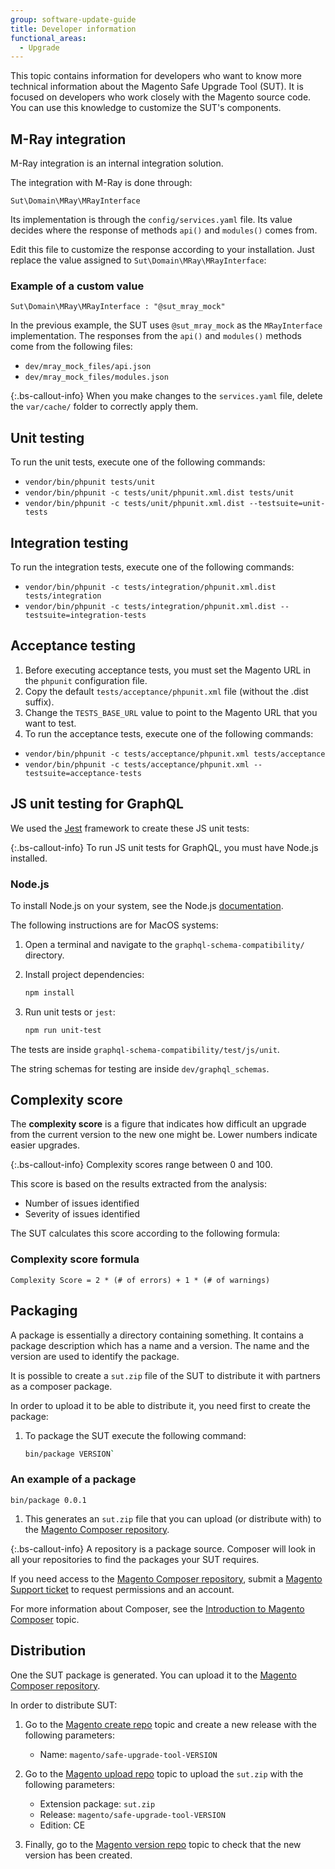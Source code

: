```yaml
---
group: software-update-guide
title: Developer information
functional_areas:
  - Upgrade
---
```


This topic contains information for developers who want to know more technical information about the Magento Safe Upgrade Tool (SUT). It is focused on developers who work closely with the Magento source code. You can use this knowledge to customize the SUT's components.

## M-Ray integration


M-Ray integration is an internal integration solution.

The integration with M-Ray is done through:

`Sut\Domain\MRay\MRayInterface`

Its implementation is through the `config/services.yaml` file. Its value decides where the response of methods `api()` and `modules()` comes from.

Edit this file to customize the response according to your installation. Just replace the value assigned to `Sut\Domain\MRay\MRayInterface`:

### Example of a custom value

`Sut\Domain\MRay\MRayInterface : "@sut_mray_mock"`

In the previous example, the SUT uses `@sut_mray_mock` as the `MRayInterface` implementation. The responses from the `api()` and `modules()` methods come from the following files:

*  `dev/mray_mock_files/api.json`
*  `dev/mray_mock_files/modules.json`

{:.bs-callout-info}
When you make changes to the `services.yaml` file, delete the `var/cache/` folder to correctly apply them.

## Unit testing

To run the unit tests, execute one of the following commands:

*  `vendor/bin/phpunit tests/unit`
*  `vendor/bin/phpunit -c tests/unit/phpunit.xml.dist tests/unit`
*  `vendor/bin/phpunit -c tests/unit/phpunit.xml.dist --testsuite=unit-tests`

## Integration testing

To run the integration tests, execute one of the following commands:

*  `vendor/bin/phpunit -c tests/integration/phpunit.xml.dist tests/integration`
*  `vendor/bin/phpunit -c tests/integration/phpunit.xml.dist --testsuite=integration-tests`

## Acceptance testing

1. Before executing acceptance tests, you must set the Magento URL in the `phpunit` configuration file.
1. Copy the default `tests/acceptance/phpunit.xml` file (without the .dist suffix).
1. Change the `TESTS_BASE_URL` value to point to the Magento URL that you want to test.
1. To run the acceptance tests, execute one of the following commands:

*  `vendor/bin/phpunit -c tests/acceptance/phpunit.xml tests/acceptance`
*  `vendor/bin/phpunit -c tests/acceptance/phpunit.xml --testsuite=acceptance-tests`

## JS unit testing for GraphQL

We used the [Jest](https://jestjs.io/docs/en/getting-started.html) framework to create these JS unit tests:

{:.bs-callout-info}
To run JS unit tests for GraphQL, you must have Node.js installed.

### Node.js

To install Node.js on your system, see the Node.js [documentation](https://nodejs.dev/learn/how-to-install-nodejs).

The following instructions are for MacOS systems:

1. Open a terminal and navigate to the `graphql-schema-compatibility/` directory.
1. Install project dependencies:

   ```bash
   npm install
   ```

1. Run unit tests or `jest`:

   ```bash
   npm run unit-test
   ```

The tests are inside `graphql-schema-compatibility/test/js/unit`.

The string schemas for testing are inside `dev/graphql_schemas`.

## Complexity score

The **complexity score** is a figure that indicates how difficult an upgrade from the current version to the new one might be. Lower numbers indicate easier upgrades.

{:.bs-callout-info}
Complexity scores range between 0 and 100.

This score is based on the results extracted from the analysis:

*  Number of issues identified
*  Severity of issues identified

The SUT calculates this score according to the following formula:

### Complexity score formula

`Complexity Score = 2 * (# of errors) + 1 * (# of warnings)`

## Packaging

A package is essentially a directory containing something. It contains a package description which has a name and a version. The name and the version are used to identify the package.

It is possible to create a `sut.zip` file of the SUT to distribute it with partners as a composer package.

In order to upload it to be able to distribute it, you need first to create the package:

1. To package the SUT execute the following command:

   ```bash
   bin/package VERSION`
   ```

### An example of a package

`bin/package 0.0.1`

1. This generates an `sut.zip` file that you can upload (or distribute with) to the [Magento Composer repository](https://repo.magento.com).

{:.bs-callout-info}
A repository is a package source. Composer will look in all your repositories to find the packages your SUT requires.

If you need access to the [Magento Composer repository](https://repo.magento.com), submit a [Magento Support ticket]({{site.baseurl}}/cloud/trouble/trouble.html) to request permissions and an account.

For more information about Composer, see the [Introduction to Magento Composer]({{site.baseurl}}/guides/v2.4/extension-dev-guide/intro/intro-composer.html) topic.

## Distribution

One the SUT package is generated. You can upload it to the [Magento Composer repository](https://repo.magento.com).

In order to distribute SUT:

1. Go to the [Magento create repo](https://repo.magento.com/admin/packagist/web/ceeerelease/create) topic and create a new release with the following parameters:

   *  Name: `magento/safe-upgrade-tool-VERSION`

2. Go to the [Magento upload repo](https://repo.magento.com/admin/upload_m2_version) topic to upload the `sut.zip` with the following parameters:

   *  Extension package: `sut.zip`
   *  Release: `magento/safe-upgrade-tool-VERSION`
   *  Edition: CE

3. Finally, go to the [Magento version repo](https://repo.magento.com/admin/packagist/web/version/list) topic to check that the new version has been created.
